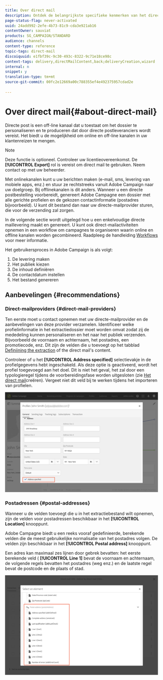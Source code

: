 ```yaml
---
title: Over direct mail
description: Ontdek de belangrijkste specifieke kenmerken van het directe-mailkanaal in de Campagne van Adobe.
page-status-flag: never-activated
uuid: 24add992-2efe-4b73-81c9-cda3e921ab16
contentOwner: sauviat
products: SG_CAMPAIGN/STANDARD
audience: channels
content-type: reference
topic-tags: direct-mail
discoiquuid: e1fbf39c-9c30-493c-8322-9c71e18ce98c
context-tags: delivery,directMailContent,back;deliveryCreation,wizard
internal: n
snippet: y
translation-type: tm+mt
source-git-commit: 00fc2e12669a00c788355ef4e492375957cdad2e

---
```



# Over direct mail{#about-direct-mail}

Directe post is een off-line kanaal dat u toestaat om het dossier te personaliseren en te produceren dat door directe postleveranciers wordt vereist. Het biedt u de mogelijkheid om online en off-line kanalen in uw klantenreizen te mengen.

>[!NOTE]
>
>Deze functie is optioneel. Controleer uw licentieovereenkomst. De **[!UICONTROL Export]** rol is vereist om direct mail te gebruiken. Neem contact op met uw beheerder.

Met onlinekanalen kunt u uw berichten maken (e-mail, sms, levering van mobiele apps, enz.) en stuur ze rechtstreeks vanuit Adobe Campaign naar uw doelgroep. Bij offlinekanalen is dit anders. Wanneer u een directe postbestelling voorbereidt, genereert Adobe Campagne een dossier met alle gerichte profielen en de gekozen contactinformatie (postadres bijvoorbeeld). U kunt dit bestand dan naar uw directe-mailprovider sturen, die voor de verzending zal zorgen.

In de volgende sectie wordt uitgelegd hoe u een enkelvoudige directe maillevering maakt en genereert. U kunt ook direct-mailactiviteiten opnemen in een workflow om campagnes te organiseren waarin online en offline kanalen worden gecombineerd. Raadpleeg de handleiding [Workflows](../../automating/using/workflow-data-and-processes.md) voor meer informatie.

Het gebruikersproces in Adobe Campaign is als volgt:

1. De levering maken
1. Het publiek kiezen
1. De inhoud definiëren
1. De contactdatum instellen
1. Het bestand genereren

## Aanbevelingen {#recommendations}

### Direct-mailproviders {#direct-mail-providers}

Ten eerste moet u contact opnemen met uw directe-mailprovider en de aanbevelingen van deze provider verzamelen. Identificeer welke profielinformatie in het extractiedossier moet worden omvat zodat zij de mededeling kunnen personaliseren en het naar het publiek verzenden. Bijvoorbeeld de voornaam en achternaam, het postadres, een promotiecode, enz. Dit zijn de velden die u toevoegt op het tabblad [Definiining the extraction](../../channels/using/defining-the-direct-mail-content.md#defining-the-extraction) of the direct mail&#39;s content.

Controleer of u het **[!UICONTROL Address specified]** selectievakje in de profielgegevens hebt ingeschakeld. Als deze optie is geactiveerd, wordt het profiel toegevoegd aan het doel. Dit is niet het geval, het zal door een typologieregel tijdens de voorbereidingsfase worden uitgesloten (zie [Het direct mail](../../channels/using/creating-the-direct-mail.md)creëren). Vergeet niet dit veld bij te werken tijdens het importeren van profielen.

![](assets/direct_mail_22.png)

### Postadressen {#postal-addresses}

Wanneer u de velden toevoegt die u in het extractiebestand wilt opnemen, zijn de velden voor postadressen beschikbaar in het **[!UICONTROL Location]** knooppunt.

Adobe Campagne biedt u een reeks vooraf gedefinieerde, berekende velden die de meest gebruikelijke normalisatie van het postadres volgen. De velden zijn beschikbaar in het **[!UICONTROL Postal address]** knooppunt.

Een adres kan maximaal zes lijnen door gebrek bevatten: het eerste berekende veld ( **[!UICONTROL Line 1]** bevat de voornaam en achternaam, de volgende regels bevatten het postadres (weg enz.) en de laatste regel bevat de postcode en de plaats of stad.

![](assets/direct_mail_23.png)

